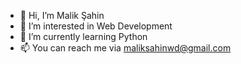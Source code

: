 - 👋 Hi, I’m Malik Şahin
- 👀 I’m interested in Web Development
- 🌱 I’m currently learning Python
- 📫 You can reach me via maliksahinwd@gmail.com

<!---
maliksahinwd/maliksahinwd is a ✨ special ✨ repository because its `README.md` (this file) appears on your GitHub profile.
You can click the Preview link to take a look at your changes.
--->
